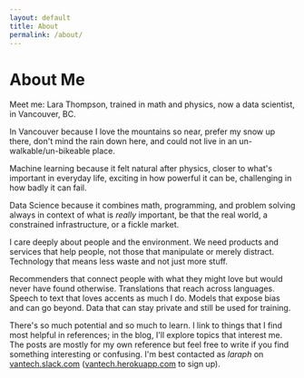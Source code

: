 ```yaml
---
layout: default
title: About
permalink: /about/
---
```


# About Me

Meet me: Lara Thompson, trained in math and physics, now a data scientist, in Vancouver, BC.

In Vancouver because I love the mountains so near, prefer my snow up there, don't mind the rain down here, and could not live in an un-walkable/un-bikeable place.

Machine learning because it felt natural after physics, closer to what's important in everyday life, exciting in how powerful it can be, challenging in how badly it can fail.

Data Science because it combines math, programming, and problem solving always in context of what is *really* important, be that the real world, a constrained infrastructure, or a fickle market.

I care deeply about people and the environment. We need products and services that help people, not those that manipulate or merely distract. Technology that means less waste and not just more stuff. 

Recommenders that connect people with what they might love but would never have found otherwise.
Translations that reach across languages. Speech to text that loves accents as much I do. Models that expose bias and can go beyond. Data that can stay private and still be used for training.

There's so much potential and so much to learn. I link to things that I find most helpful in references; in the blog, I'll explore topics that interest me. The posts are mostly for my own reference but feel free to write if you find something interesting or confusing. I'm best contacted as *laraph* on <a href="https://vantech.slack.com">vantech.slack.com</a> (<a href="https://vantech.herokuapp.com/">vantech.herokuapp.com</a> to sign up).